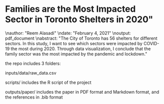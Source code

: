 # Families are the Most Impacted Sector in Toronto Shelters in 2020"
\nauthor: "Reem Alasadi"
\ndate: "February 4, 2021"
\noutput: pdf_document
\nabstract: "The City of Toronto has 56 shelters for different sectors. In this study, I want to see which sectors were impacted by COVID-19 the most during 2020. Through data visualization, I conclude that the family sector was the most impacted by the pandemic and lockdown."

the repo includes 3 folders:

inputs/data/raw_data.csv

scripts/
includes the R script of the project

outputs/paper/
includes the paper in PDF format and Markdown format, and the references in .bib format
